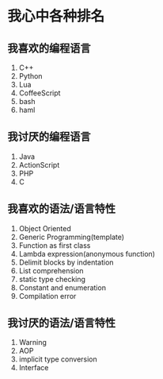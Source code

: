 # 我心中各种排名
## 我喜欢的编程语言

1. C++
2. Python
3. Lua
4. CoffeeScript
5. bash
6. haml

## 我讨厌的编程语言

1. Java
2. ActionScript
3. PHP
4. C

## 我喜欢的语法/语言特性

1. Object Oriented
2. Generic Programming(template)
3. Function as first class
4. Lambda expression(anonymous function)
5. Delimit blocks by indentation
6. List comprehension
7. static type checking
8. Constant and enumeration
9. Compilation error

## 我讨厌的语法/语言特性

1. Warning
2. AOP
3. implicit type conversion
4. Interface
